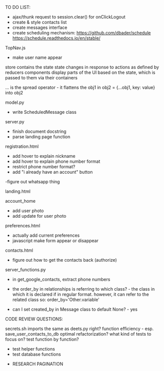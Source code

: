 TO DO LIST:

- ajax/thunk request to session.clear() for onClickLogout
- create & style contacts list
- create messages interface
- create scheduling mechanism:
https://github.com/dbader/schedule
https://schedule.readthedocs.io/en/stable/



TopNav.js
- make user name appear


store contains the state
state changes in response to actions as defined by reducers
components display parts of the UI based on the state, which is passed to them via their containers

... is the spread operator - it flattens the obj1 in obj2 = {...obj1, key: value} into obj2



model.py
- write ScheduledMessage class 

server.py
- finish document docstring
- parse landing page function

registration.html
- add hover to explain nickname
- add hover to explain phone number format
- restrict phone number format?
- add "i already have an account" button

-figure out whatsapp thing


landing.html


account_home
- add user photo
- add update for user photo

preferences.html
- actually add current preferences
- javascript make form appear or disappear

contacts.html 
- figure out how to get the contacts back (authorize)

server_functions.py
- in get_google_contacts, extract phone numbers







- the order_by in relationships is referring to which class? - the class in which it is declared if in regular format. however, it can refer to the related class so:
order_by='Other.variable'
- can I set created_by in Message class to default None? - yes

CODE REVIEW QUESTIONS:

secrets.sh imports the same as deets.py right?
function efficiency - esp. save_user_contacts_to_db
optimal refactorization?
what kind of tests to focus on? test function by function?
- test helper functions
- test database functions




* RESEARCH PAGINATION



